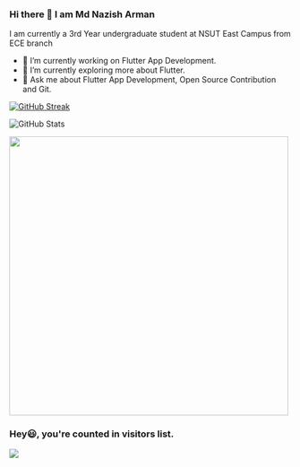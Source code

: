 ### Hi there 👋 I am Md Nazish Arman

I am currently a 3rd Year undergraduate student at NSUT East Campus from ECE branch

- 🔭 I’m currently working on Flutter App Development.
- 🌱 I’m currently exploring more about Flutter.
- 💬 Ask me about Flutter App Development, Open Source Contribution and Git.

[![GitHub Streak](http://github-readme-streak-stats.herokuapp.com?user=mdnazisharman2803&theme=dracula&date_format=j%20M%5B%20Y%5D)](https://git.io/streak-stats)

![GitHub Stats](https://github-readme-stats.vercel.app/api?username=mdnazisharman2803&theme=radical&show_icons=true)

<div align="left">
<img src="https://github-readme-stats.vercel.app/api/top-langs/?username=mdnazisharman2803&layout=compact&theme=react&count_private=true" /width=498>
</div>

### Hey😃, you're counted  in visitors list. 

  <img src="https://profile-counter.glitch.me/mdnazisharman2803/count.svg" />
</div>
